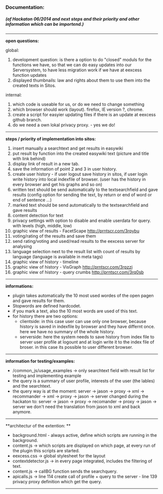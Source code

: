 ### Documentation:
##### (of Hackaton 06/2014 and next steps and their priority and other information which can be importend.)

------------------------------

**open questions:**

global:

1. development question: is there a option to do "closed" moduls for the functions we have, so that we can do easy updates into our Serversystem, to have less migration work if we have at eexcess function updates
2. displayed thumbnails: law and rights about them to use them into the created texts in Sitos.


internal:

1. which code is useable for us, or do we need to change something
2. which browser should work (layout). firefox, IE version ?, chrome.
3. create a script for easyier updating files if there is an update at eexcess github branch.
4. do we need a own lokal privacy proxy. - yes we do!


------------------------------

**steps / priority of implementation into sitos:**

1. insert manually a searchtext and get results in easywiki
2. put result by function into the created easywiki text (picture and title with link behind)
3. display link of result in a new tab.
4. save the information of point 2 and 3 in user history.
5. create user history - if user logout save history in sitos, if user login write history into local indexfile of browser. (user has the history in every browser and get his graphs and so on)
5. written text should be send automatically to the textsearchfield and gave results (config option for sending the text, by return or end of word or end of sentence ...)
6. marked text should be send automatically to the textsearchfield and gave results
7. content detection for text
8. privacy settings with option to disable and enable userdata for query. with levels (high, middle, low)
9. graphic view of results - FacetScape  http://prntscr.com/3rpybu
10. voting/rating of the results and save them
11. send rating/voting and used/read results to the eexcess server for analysing
12. language selection next to the result list with count of results by language (language is available in meta tags)
13. graphic view of history - timeline
14. graphic view of history - VisGraph http://prntscr.com/3rpzzj
15. graphic view of history - query crumbs http://prntscr.com/3rq0sb


------------------------------

**informations:**

* plugin takes automatically the 10 most used wordes of the open pagen and gave results for them.
* Stopwords are defined hardcodet.
* if you mark a text, also the 10 most words are used of this text.
* for history there are two options:
  * clientside: in this case user can use only one browser, because history is saved in indexfile by browser and they have differnt once. here we have no summary of the whole history.
  * serverside: here the system needs to save history from index file to server user profile at logount and at login write it to the index file of broser. in this case its possible to user different browser.



------------------------------

**information for testing/examples:** 

* /common_js/usage_examples -> only searchtext field with result list for testing and implementing example
* the query is a summary of user profile, interests of the user (the lables) and the searchtext.
* the query way is at the moment:
server -> jason -> proxy -> xml -> recommander -> xml -> proxy -> jason -> server
changed during the hackaton to: server -> jason -> proxy -> recomander -> proxy -> jason -> server
we don't need the translation from jason to xml and back anymore.

------------------------------

**architectur of the extention: **

* background.html - always active, define which scripts are running in the background. 
* content.js -> which scripts are displayed on which page, at every run of the plugin this scripts are started.
* eexcess.css -> global stylesheet for the layout
* contextdetector.js -> in every page integrated, includes the filtering of text.
* content.js -> callBG function sends the searchquery.
* apicalls.js -> line 114 create call of profile + query to the server - line 139 privacy proxy definition which get the query.

------------------------------